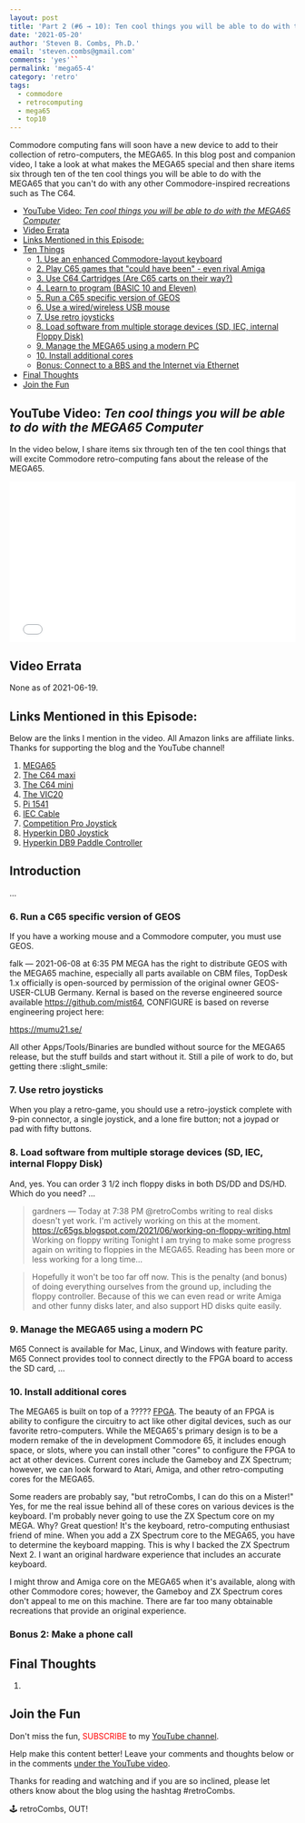 ```yaml
---
layout: post
title: 'Part 2 (#6 → 10): Ten cool things you will be able to do with the MEGA65 Computer'
date: '2021-05-20'
author: 'Steven B. Combs, Ph.D.'
email: 'steven.combs@gmail.com'
comments: 'yes'``
permalink: 'mega65-4'
category: 'retro'
tags:
  - commodore
  - retrocomputing
  - mega65
  - top10
---
```


Commodore computing fans will soon have a new device to add to their collection of retro-computers, the MEGA65. In this blog post and companion video, I take a look at what makes the MEGA65 special and then share items six through ten of the ten cool things you will be able to do with the MEGA65 that you can't do with any other Commodore-inspired recreations such as The C64.

<!-- TOC -->
- [YouTube Video: _‌Ten cool things you will be able to do with the MEGA65 Computer_](#youtube-video-_‌ten-cool-things-you-will-be-able-to-do-with-the-mega65-computer_)
- [Video Errata](#video-errata)
- [Links Mentioned in this Episode:](#links-mentioned-in-this-episode)
- [Ten Things](#ten-things)
  - [1. Use an enhanced Commodore-layout keyboard](#1-use-an-enhanced-commodore-layout-keyboard)
  - [2. Play C65 games that "could have been" - even rival Amiga](#2-play-c65-games-that-could-have-been---even-rival-amiga)
  - [3. Use C64 Cartridges (Are C65 carts on their way?)](#3-use-c64-cartridges-are-c65-carts-on-their-way)
  - [4. Learn to program (BASIC 10 and Eleven)](#4-learn-to-program-basic-10-and-eleven)
  - [5. Run a C65 specific version of GEOS](#5-run-a-c65-specific-version-of-geos)
  - [6. Use a wired/wireless USB mouse](#6-use-a-wiredwireless-usb-mouse)
  - [7. Use retro joysticks](#7-use-retro-joysticks)
  - [8. Load software from multiple storage devices (SD, IEC, internal Floppy Disk)](#8-load-software-from-multiple-storage-devices-sd-iec-internal-floppy-disk)
  - [9. Manage the MEGA65 using a modern PC](#9-manage-the-mega65-using-a-modern-pc)
  - [10. Install additional cores](#10-install-additional-cores)
  - [Bonus: Connect to a BBS and the Internet via Ethernet](#bonus-connect-to-a-bbs-and-the-internet-via-ethernet)
- [Final Thoughts](#final-thoughts)
- [Join the Fun](#join-the-fun)

<!-- /TOC -->

## YouTube Video: _‌Ten cool things you will be able to do with the MEGA65 Computer_

In the video below, I share items six through ten of the ten cool things that will excite Commodore retro-computing fans about the release of the MEGA65.

<div style="position:relative;padding-top:56.25%;"><p><iframe src="link" frameborder="0" allowfullscreen="true" mozallowfullscreen="true" webkitallowfullscreen="true" style="position:absolute;top:0;left:0;width:100%;height:100%;"></iframe></p></div>

## Video Errata

None as of 2021-06-19.

## Links Mentioned in this Episode:

Below are the links I mention in the video. All Amazon links are affiliate links. Thanks for supporting the blog and the YouTube channel!

1. [MEGA65](https://mega65.org/)
2. [The C64 maxi](https://amzn.to/35o84CF)
3. [The C64 mini](https://amzn.to/35kudC5)
4. [The VIC20](https://retrogames.biz/thevic20)
5. [Pi 1541](https://www.stevencombs.com/pi1541)
6. [IEC Cable](https://amzn.to/3vl2N9I)
7. [Competition Pro Joystick](https://retromash.com/galleries/competition-pro/)
8. [Hyperkin DB0 Joystick](https://amzn.to/35iMfom)
9. [Hyperkin DB9 Paddle Controller](https://amzn.to/2RT6Uw4)

## Introduction

…

### 6. Run a C65 specific version of GEOS

If you have a working mouse and a Commodore computer, you must use GEOS.

falk — 2021-06-08 at 6:35 PM
MEGA has the right to distribute GEOS with the MEGA65 machine, especially all parts available on CBM files, TopDesk 1.x officially is open-sourced by permission of the original owner GEOS-USER-CLUB Germany. Kernal is based on the reverse engineered source available <https://github.com/mist64>, CONFIGURE is based on reverse engineering project here:

<https://mumu21.se/>

All other Apps/Tools/Binaries are bundled without source for the MEGA65 release, but the stuff builds and start without it.
Still a pile of work to do, but getting there :slight_smile:


### 7. Use retro joysticks

When you play a retro-game, you should use a retro-joystick complete with 9-pin connector, a single joystick, and a lone fire button; not a joypad or pad with fifty buttons.

### 8. Load software from multiple storage devices (SD, IEC, internal Floppy Disk)

And, yes. You can order 3 1/2 inch floppy disks in both DS/DD and DS/HD. Which do you need? ...

> gardners — Today at 7:38 PM
> @retroCombs writing to real disks doesn't yet work.
> I'm actively working on this at the moment.
> <https://c65gs.blogspot.com/2021/06/working-on-floppy-writing.html>
> Working on floppy writing
> Tonight I am trying to make some progress again on writing to floppies in the MEGA65.  Reading has been more or less working for a long time...

> Hopefully it won't be too far off now. This is the penalty (and bonus) of doing everything ourselves from the ground up, including the floppy controller. Because of this we can even read or write Amiga and other funny disks later, and also support HD disks quite easily.

### 9. Manage the MEGA65 using a modern PC

M65 Connect is available for Mac, Linux, and Windows with feature parity. M65 Connect provides tool to connect directly to the FPGA board to access the SD card, …

### 10. Install additional cores

The MEGA65 is built on top of a ????? [FPGA](https://en.wikipedia.org/wiki/Field-programmable_gate_array). The beauty of an FPGA is ability to configure the circuitry to act like other digital devices, such as our favorite retro-computers. While the MEGA65's primary design is to be a modern remake of the in development Commodore 65, it includes enough space, or slots, where you can install other "cores" to configure the FPGA to act at other devices. Current cores include the Gameboy and ZX Spectrum; however, we can look forward to Atari, Amiga, and other retro-computing cores for the MEGA65.

Some readers are probably say, "but retroCombs, I can do this on a Mister!" Yes, for me the real issue behind all of these cores on various devices is the keyboard. I'm probably never going to use the ZX Spectum core on my MEGA. Why? Great question! It's the keyboard, retro-computing enthusiast friend of mine. When you add a ZX Spectrum core to the MEGA65, you have to determine the keyboard mapping. This is why I backed the ZX Spectrum Next 2. I want an original hardware experience that includes an accurate keyboard.

I might throw and Amiga core on the MEGA65 when it's available, along with other Commodore cores; however, the Gameboy and ZX Spectrum cores don't appeal to me on this machine. There are far too many obtainable recreations that provide an original experience.

### Bonus 2: Make a phone call

## Final Thoughts

1.

## Join the Fun

Don't miss the fun, <font color="red">SUBSCRIBE</font> to my [YouTube channel](https://www.youtube.com/stevencombs).

Help make this content better! Leave your comments and thoughts below or in the comments [under the YouTube video](link).

Thanks for reading and watching and if you are so inclined, please let others know about the blog using the hashtag #retroCombs.

🕹️ retroCombs, OUT!


<!--

1. Use an enhanced Commodore-layout keyboard
2. Play C65 games that "could have been" - even rival Amiga
3. Use C64 Cartridges (Are C65 carts on their way?)
4. Learn to program (BASIC 10 and Eleven)
5. Run a C65 specific version of GEOS
6. Use a wired/wireless USB mouse
7. Use retro joysticks
8. Load software from multiple storage devices (SD, IEC, internal Floppy Disk)
9. Manage the MEGA65 using a modern PC
10. Install additional cores

  Bonus: Connect to a BBS and the Internet via Ethernet

-->
